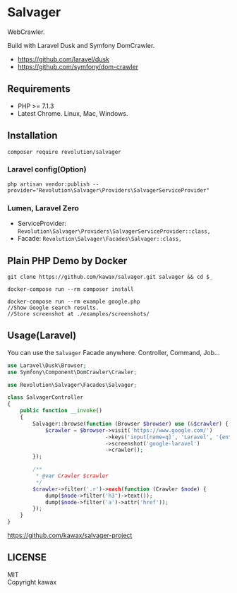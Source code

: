 # Salvager

WebCrawler.

Build with Laravel Dusk and Symfony DomCrawler.

- https://github.com/laravel/dusk
- https://github.com/symfony/dom-crawler

## Requirements
- PHP >= 7.1.3
- Latest Chrome. Linux, Mac, Windows.

## Installation

```
composer require revolution/salvager
```

### Laravel config(Option)
```
php artisan vendor:publish --provider="Revolution\Salvager\Providers\SalvagerServiceProvider"
```

### Lumen, Laravel Zero
- ServiceProvider: `Revolution\Salvager\Providers\SalvagerServiceProvider::class,`
- Facade: `Revolution\Salvager\Facades\Salvager::class,`

## Plain PHP Demo by Docker

```
git clone https://github.com/kawax/salvager.git salvager && cd $_

docker-compose run --rm composer install

docker-compose run --rm example google.php
//Show Google search results.
//Store screenshot at ./examples/screenshots/
```

## Usage(Laravel)

You can use the `Salvager` Facade anywhere. Controller, Command, Job...

```php
use Laravel\Dusk\Browser;
use Symfony\Component\DomCrawler\Crawler;

use Revolution\Salvager\Facades\Salvager;

class SalvagerController
{
    public function __invoke()
    {
        Salvager::browse(function (Browser $browser) use (&$crawler) {
            $crawler = $browser->visit('https://www.google.com/')
                               ->keys('input[name=q]', 'Laravel', '{enter}')
                               ->screenshot('google-laravel')
                               ->crawler();
        });

        /**
         * @var Crawler $crawler
         */
        $crawler->filter('.r')->each(function (Crawler $node) {
            dump($node->filter('h3')->text());
            dump($node->filter('a')->attr('href'));
        });
    }
}
```

https://github.com/kawax/salvager-project

## LICENSE
MIT  
Copyright kawax
